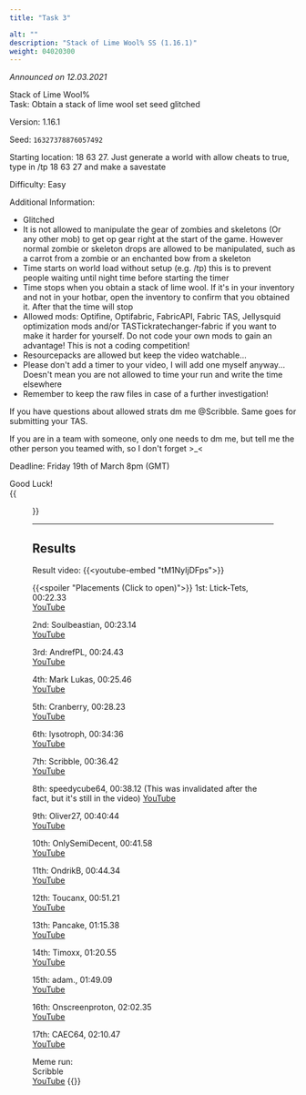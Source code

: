 ```yaml
---
title: "Task 3"

alt: ""
description: "Stack of Lime Wool% SS (1.16.1)"
weight: 04020300
---
```

*Announced on 12.03.2021*  
  
Stack of Lime Wool%  
Task: Obtain a stack of lime wool set seed glitched  
  
Version: 1.16.1  
  
Seed: `16327378876057492`  
  
Starting location: 18 63 27. Just generate a world with allow cheats to true, type in /tp 18 63 27 and make a savestate  
  
Difficulty: Easy  
  
Additional Information:  
- Glitched
- It is not allowed to manipulate the gear of zombies and skeletons (Or any other mob) to get op gear right at the start of the game. However normal zombie or skeleton drops are allowed to be manipulated, such as a carrot from a zombie or an enchanted bow from a skeleton
- Time starts on world load without setup (e.g. /tp) this is to prevent people waiting until night time before starting the timer
- Time stops when you obtain a stack of lime wool. If it's in your inventory and not in your hotbar, open the inventory to confirm that you obtained it. After that the time will stop
- Allowed mods: Optifine, Optifabric, FabricAPI, Fabric TAS, Jellysquid optimization mods and/or TASTickratechanger-fabric if you want to make it harder for yourself.
Do not code your own mods to gain an advantage! This is not a coding competition!
- Resourcepacks are allowed but keep the video watchable...
- Please don't add a timer to your video, I will add one myself anyway... Doesn't mean you are not allowed to time your run and write the time elsewhere
- Remember to keep the raw files in case of a further investigation!

If you have questions about allowed strats dm me @Scribble. Same goes for submitting your TAS.  
  
If you are in a team with someone, only one needs to dm me, but tell me the other person you teamed with, so I don't forget >_<  
  
Deadline: Friday 19th of March 8pm (GMT)  
  
Good Luck!  
{{<figure class="screenshot" src="../thumbnails/Preview3.jpg">}}  
  
---

## Results
Result video:
{{<youtube-embed "tM1NyIjDFps">}}  
  
{{<spoiler "Placements (Click to open)">}}
1st: Ltick-Tets, 00:22.33  
[YouTube](https://youtu.be/xbyhapUkSbE)

2nd: Soulbeastian, 00:23.14  
[YouTube](https://www.youtube.com/watch?v=7WeqpA_6YjM)

3rd: AndrefPL, 00:24.43  
[YouTube](https://youtu.be/EImDpP94wFA)

4th: Mark Lukas, 00:25.46  
[YouTube](https://youtu.be/JnuZRLGmrb8)

5th: Cranberry, 00:28.23  
[YouTube](https://youtu.be/DSdPA7Nq1mU)

6th: lysotroph, 00:34:36  
[YouTube](https://youtu.be/qNy1YpcH718)

7th: Scribble, 00:36.42  
[YouTube](https://youtu.be/k3qKrhFBaXA)

8th: speedycube64, 00:38.12  (This was invalidated after the fact, but it's still in the video)
[YouTube](https://youtu.be/MrsmP8EP06I)

9th: Oliver27, 00:40:44  
[YouTube](https://www.youtube.com/watch?v=Cc2L4PDy3Ks)

10th: OnlySemiDecent, 00:41.58  
[YouTube](https://youtu.be/chkGINa5y64)

11th: OndrikB, 00:44.34  
[YouTube](https://www.youtube.com/watch?v=biHq12wJfo0)

12th: Toucanx, 00:51.21  
[YouTube](https://youtu.be/D-K1fCj2TEk)

13th: Pancake, 01:15.38  
[YouTube](https://www.youtube.com/watch?v=nZmcIKzOLaQ)

14th: Timoxx, 01:20.55  
[YouTube](https://youtu.be/a1fn0r3P4F0)

15th: adam., 01:49.09  
[YouTube](https://www.youtube.com/watch?v=MKEBN1Xi2_o)

16th: Onscreenproton, 02:02.35  
[YouTube](https://youtu.be/K84jPEYjkVE)

17th: CAEC64, 02:10.47  
[YouTube](https://www.youtube.com/watch?v=Tkp-YJzJJ3k)

Meme run:  
Scribble  
[YouTube](https://www.youtube.com/watch?v=0-tXyEwIz00)
{{</spoiler>}}
